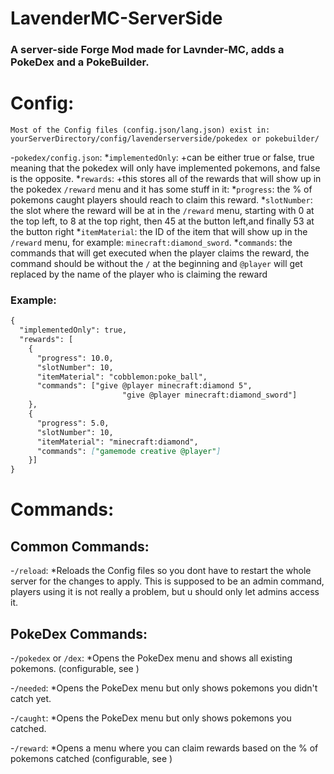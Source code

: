 LavenderMC-ServerSide
=====================
### A server-side Forge Mod made for Lavnder-MC, adds a **PokeDex** and a **PokeBuilder**.

# Config:
  ```
  Most of the Config files (config.json/lang.json) exist in: yourServerDirectory/config/lavenderserverside/pokedex or pokebuilder/
  ```
-`pokedex/config.json`:
  *`implementedOnly`:
    +can be either true or false, true meaning that the pokedex will only have implemented pokemons, and false is the opposite.
  *`rewards`:
    +this stores all of the rewards that will show up in the pokedex `/reward` menu and it has some stuff in it:
     *`progress`: the % of pokemons caught players should reach to claim this reward.
     *`slotNumber`: the slot where the reward will be at in the `/reward` menu, starting with 0 at the top left, to 8 at the top right, then 45 at the button left,and finally 53 at the button right
     *`itemMaterial`: the ID of the item that will show up in the `/reward` menu, for example: `minecraft:diamond_sword`.
     *`commands`: the commands that will get executed when the player claims the reward, the command should be without the `/` at the beginning and `@player` will get replaced by the name of the player who is claiming the reward

### Example:
```markdown
{
  "implementedOnly": true,
  "rewards": [
    {
      "progress": 10.0,
      "slotNumber": 10,
      "itemMaterial": "cobblemon:poke_ball",
      "commands": ["give @player minecraft:diamond 5",
		                 "give @player minecraft:diamond_sword"]
    },
    {
      "progress": 5.0,
      "slotNumber": 10,
      "itemMaterial": "minecraft:diamond",
      "commands": ["gamemode creative @player"]
    }]
}
```

# Commands:

## **Common Commands:**
-`/reload`:
  *Reloads the Config files so you dont have to restart the whole server for the changes to apply. 
  This is supposed to be an admin command, players using it is not really a problem, but u should only let admins access it.

## **PokeDex Commands:**
-`/pokedex` or `/dex`:
  *Opens the PokeDex menu and shows all existing pokemons. (configurable, see )

-`/needed`:
  *Opens the PokeDex menu but only shows pokemons you didn't catch yet.

-`/caught`:
  *Opens the PokeDex menu but only shows pokemons you catched.

-`/reward`:
  *Opens a menu where you can claim rewards based on the % of pokemons catched (configurable, see )

